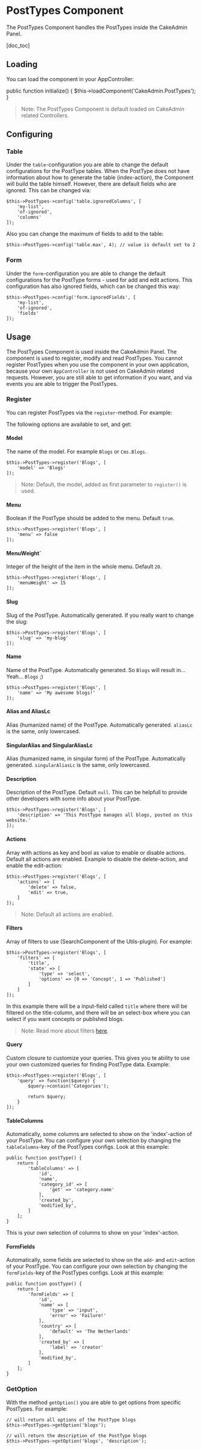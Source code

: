 PostTypes Component
===================

The PostTypes Component handles the PostTypes inside the CakeAdmin Panel.

[doc_toc]

Loading
-------

You can load the component in your AppController:

public function initialize() {
    $this->loadComponent('CakeAdmin.PostTypes');
}

> Note: The PostTypes Component is default loaded on CakeAdmin related Controllers.

Configuring
-----------

### Table

Under the `table`-configuration you are able to change the default configurations for the PostType tables. When the
PostType does not have information about how to generate the table (index-action), the Component will build the table
himself. However, there are default fields who are ignored. This can be changed via:

    $this->PostTypes->config('table.ignoredColumns', [
        'my-list',
        'of-ignored',
        'columns'
    ]);

Also you can change the maximum of fields to add to the table:

    $this->PostTypes->config('table.max', 4); // value is default set to 2

### Form
Under the `form`-configuration you are able to change the default configurations for the PostType forms - used for add
and edit actions. This configuration has also ignored fields, which can be changed this way:

    $this->PostTypes->config('form.ignoredFields', [
        'my-list',
        'of-ignored',
        'fields'
    ]);

Usage
-----

The PostTypes Component is used inside the CakeAdmin Panel. The component is used to register, modify and read
PostTypes. You cannot register PostTypes when you use the component in your own application, because your own
`AppController` is not used on CakeAdmin related requests. However, you are still able to get information if you want,
and via events you are able to trigger the PostTypes.


### Register
You can register PostTypes via the `register`-method. For example:

The following options are available to set, and get:

#### Model
The name of the model. For example `Blogs` or `Cms.Blogs`.

    $this->PostTypes->register('Blogs', [
        'model' => 'Blogs'
    ]);

> Note: Default, the model, added as first parameter to `register()` is used.

#### Menu
Boolean if the PostType should be added to the menu. Default `true`.

    $this->PostTypes->register('Blogs', [
        'menu' => false
    ]);

#### MenuWeight`
Integer of the height of the item in the whole menu. Default `20`.

    $this->PostTypes->register('Blogs', [
        'menuWeight' => 15
    ]);

#### Slug
Slug of the PostType. Automatically generated. If you really want to change the slug:

    $this->PostTypes->register('Blogs', [
        'slug' => 'my-blog'
    ]);

#### Name
Name of the PostType. Automatically generated. So `Blogs` will result in... Yeah... `Blogs` ;)

    $this->PostTypes->register('Blogs', [
        'name' => 'My awesome blogs!'
    ]);

#### Alias and AliasLc
Alias (humanized name) of the PostType. Automatically generated.
`aliasLc` is the same, only lowercased.

#### SingularAlias and SingularAliasLc
Alias (humanized name, in singular form) of the PostType. Automatically generated.
`singularAliasLc` is the same, only lowercased.

#### Description
Description of the PostType. Default `null`. This can be helpfull to provide other developers with some info about your
PostType.

    $this->PostTypes->register('Blogs', [
        'description' => 'This PostType manages all blogs, posted on this website.'
    ]);

#### Actions
Array with actions as key and bool as value to enable or disable actions. Default all actions are enabled.
Example to disable the delete-action, and enable the edit-action:

    $this->PostTypes->register('Blogs', [
        'actions' => [
            'delete' => false,
            'edit' => true,
        ]
    ]);

> Note: Default all actions are enabled.

#### Filters
Array of filters to use (SearchComponent of the Utils-plugin). For example:

    $this->PostTypes->register('Blogs', [
        'filters' => [
            'title',
            'state' => [
                'type' => 'select',
                'options' => [0 => 'Concept', 1 => 'Published']
            ]
        ]
    ]);

In this example there will be a input-field called `title` where there will be filtered on the title-column, and there
will be an select-box where you can select if you want concepts or published blogs.

> Note: Read more about filters [here](/docs/utils/1.0/components/search).

#### Query
Custom closure to customize your queries. This gives you te ability to use your own customized queries for finding
PostType data. Example:

    $this->PostTypes->register('Blogs', [
        'query' => function($query) {
            $query->contain('Categories');

            return $query;
        }
    ]);

#### TableColumns
Automatically, some columns are selected to show on the 'index'-action of your PostType. You can configure your own
selection by changing the `tableColumns`-key of the PostTypes configs. Look at this example:

    public function postType() {
        return [
            'tableColumns' => [
                'id',
                'name',
                'category_id' => [
                    'get' => 'category.name'
                ],
                'created_by',
                'modified_by',
            ]
        ];
    }

This is your own selection of columns to show on your 'index'-action.

#### FormFields
Automatically, some fields are selected to show on the `add`- and `edit`-action of your PostType. You can configure your
own selection by changing the `formFields`-key of the PostTypes configs. Look at this example:

    public function postType() {
        return [
            'formFields' => [
                'id',
                'name' => [
                    'type' => 'input',
                    'error' => 'Failure!'
                ],
                'country' => [
                    'default' => 'The Netherlands'
                ],
                'created_by' => [
                    'label' => 'creator'
                ],
                'modified_by',
            ]
        ];
    }

### GetOption
With the method `getOption()` you are able to get options from specific PostTypes. For example:

    // will return all options of the PostType blogs
    $this->PostTypes->getOption('blogs');

    // will return the description of the PostType blogs
    $this->PostTypes->getOption('blogs', 'description');